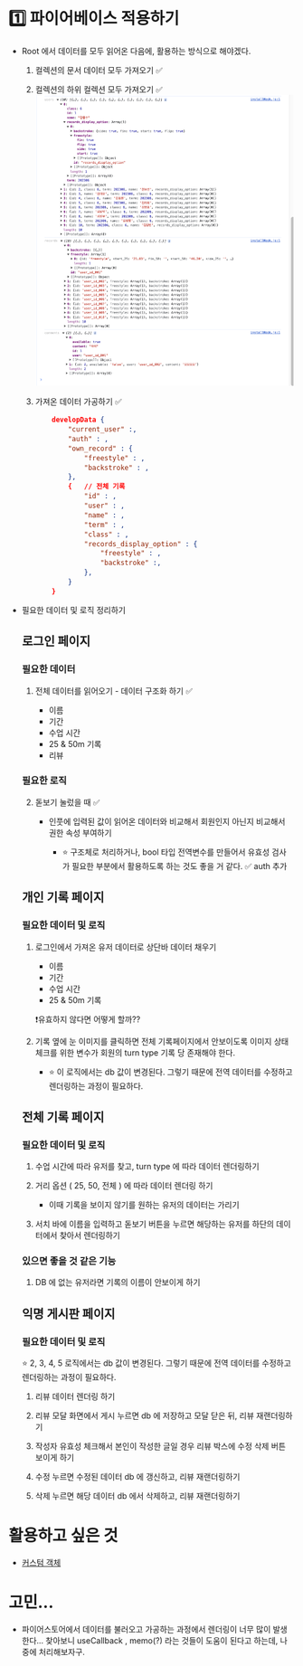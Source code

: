 # 1️⃣ 파이어베이스 적용하기

* Root 에서 데이터를 모두 읽어온 다음에, 활용하는 방식으로 해야겠다.

    1. 컬렉션의 문서 데이터 모두 가져오기 ✅

    2. 컬렉션의 하위 컬렉션 모두 가져오기 ✅
        ![Alt text](img/30.png)

    3. 가져온 데이터 가공하기 ✅

        ```json
            developData {
                "current_user" :,
                "auth" : ,
                "own_record" : {
                    "freestyle" : ,
                    "backstroke" : ,
                },
                {   // 전체 기록
                    "id" : ,
                    "user" : ,
                    "name" : ,
                    "term" : ,
                    "class" : ,
                    "records_display_option" : {
                        "freestyle" : ,
                        "backstroke" :,
                    },
                }
            }
        
        ```

* 필요한 데이터 및 로직 정리하기

    ## 로그인 페이지

    ### 필요한 데이터

    1. 전체 데이터를 읽어오기 - 데이터 구조화 하기 ✅

        * 이름
        * 기간
        * 수업 시간
        * 25 & 50m 기록
        * 리뷰

    ### 필요한 로직

    2. 돋보기 눌렀을 때 ✅
        
        * 인풋에 입력된 값이 읽어온 데이터와 비교해서 회원인지 아닌지 비교해서 권한 속성 부여하기

            * ⭐️ 구조체로 처리하거나, bool 타입 전역변수를 만들어서 유효성 검사가 필요한 부분에서 활용하도록 하는 것도 좋을 거 같다. ✅ auth 추가

    
    ## 개인 기록 페이지

    ### 필요한 데이터 및 로직

    1. 로그인에서 가져온 유저 데이터로 상단바 데이터 채우기

        * 이름
        * 기간
        * 수업 시간
        * 25 & 50m 기록

        ❗️유효하지 않다면 어떻게 할까??

    2. 기록 옆에 눈 이미지를 클릭하면 전체 기록페이지에서 안보이도록 이미지 상태 체크를 위한 변수가 회원의 turn type 기록 당 존재해야 한다.
        * ⭐️ 이 로직에서는 db 값이 변경된다. 그렇기 때문에 전역 데이터를 수정하고 렌더링하는 과정이 필요하다.

    ## 전체 기록 페이지

    ### 필요한 데이터 및 로직

    1. 수업 시간에 따라 유저를 찾고, turn type 에 따라 데이터 렌더링하기

    2. 거리 옵션 ( 25, 50, 전체 ) 에 따라 데이터 렌더링 하기
        * 이때 기록을 보이지 않기를 원하는 유저의 데이터는 가리기

    2. 서치 바에 이름을 입력하고 돋보기 버튼을 누르면 해당하는 유저를 하단의 데이터에서 찾아서 렌더링하기

    ### 있으면 좋을 것 같은 기능

    1. DB 에 없는 유저라면 기록의 이름이 안보이게 하기

    ## 익명 게시판 페이지

    ### 필요한 데이터 및 로직

    ⭐️ 2, 3, 4, 5 로직에서는 db 값이 변경된다. 그렇기 때문에 전역 데이터를 수정하고 렌더링하는 과정이 필요하다.

    1. 리뷰 데이터 렌더링 하기

    2. 리뷰 모달 화면에서 게시 누르면 db 에 저장하고 모달 닫은 뒤, 리뷰 재랜더링하기

    3. 작성자 유효성 체크해서 본인이 작성한 글일 경우 리뷰 박스에 수정 삭제 버튼 보이게 하기

    4. 수정 누르면 수정된 데이터 db 에 갱신하고, 리뷰 재랜더링하기

    5. 삭제 누르면 해당 데이터 db 에서 삭제하고, 리뷰 재랜더링하기

# 활용하고 싶은 것

* [커스텀 객체](https://firebase.google.com/docs/firestore/query-data/get-data?hl=ko#custom_objects)

# 고민...

* 파이어스토어에서 데이터를 불러오고 가공하는 과정에서 렌더링이 너무 많이 발생한다... 찾아보니 useCallback , memo(?) 라는 것들이 도움이 된다고 하는데, 나중에 처리해보자구.